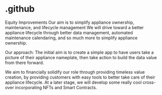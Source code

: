 # .github
Equity Improvements 
Our aim is to simplify appliance ownership, maintenance, and lifecycle management
We will drive toward a better appliance lifecycle through better data management, automated maintenance calendaring, and so much more to simplify appliance ownership.

Our approach: The initial aim is to create a simple app to have users take a picture of their appliance nameplate, then take action to build the data value from there forward. 

We aim to financially solidify our role through providing timeless value creation, by providing customers with easy tools to better take care of their appliance lifecycle. 
At a later stage, we will develop some really cool cross-over incorporating NFTs and Smart Contracts.
